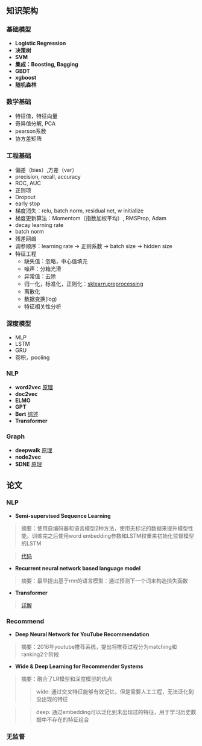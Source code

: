 
## 知识架构
### 基础模型
- **Logistic Regression**
- **决策树**
- **SVM**
- **集成：Boosting, Bagging**
- **GBDT**
- **xgboost**
- **随机森林**

### 数学基础
- 特征值，特征向量
- 奇异值分解, PCA
- pearson系数
- 协方差矩阵

### 工程基础
- 偏差（bias）,方差（var）
- precision, recall, accuracy
- ROC, AUC
- 正则项
- Dropout
- early stop
- 梯度消失：relu, batch norm, residual net, w initialize
- 梯度更新算法：Momentom（指数加权平均）, RMSProp, Adam
- decay learning rate
- batch norm
- 残差网络
- 调参顺序：learning rate -> 正则系数 -> batch size -> hidden size 
- 特征工程
    - 缺失值：忽略，中心值填充
    - 噪声：分箱光滑
    - 异常值：去除
    - 归一化，标准化，正则化：[sklearn.preprocessing](https://scikit-learn.org/stable/modules/preprocessing.html)
    - 离散化
    - 数据变换(log)
    - 特征相关性分析

### 深度模型
- MLP
- LSTM
- GRU
- 卷积，pooling


### NLP
- **word2vec** [原理](https://zhuanlan.zhihu.com/p/26306795)
- **doc2vec**
- **ELMO**
- **GPT**
- **Bert** [综述](https://zhuanlan.zhihu.com/p/49271699)
- **Transformer**

### Graph
- **deepwalk**  [原理](https://zhuanlan.zhihu.com/p/56380812)
- **node2vec**
- **SDNE** [原理](https://zhuanlan.zhihu.com/p/56637181)


## 论文
### NLP
- **Semi-supervised Sequence Learning**
> 摘要：使用自编码器和语言模型2种方法，使用无标记的数据来提升模型性能。训练完之后使用word embedding参数和LSTM权重来初始化监督模型的LSTM

> [代码](https://github.com/dongjun-Lee/transfer-learning-text-tf)

- **Recurrent neural network based language model**
> 摘要：最早提出基于rnn的语言模型：通过预测下一个词来构造损失函数

- **Transformer**
> [详解](https://medium.com/%E7%A8%8B%E5%BC%8F%E5%B7%A5%E4%BD%9C%E7%B4%A1/autoencoder-%E4%B8%89-self-attention-transformer-c37f719d222)

### Recommend
- **Deep Neural Network for YouTube Recommendation**
> 摘要：2016年youtube推荐系统，提出将推荐过程分为matching和ranking2个阶段

- **Wide & Deep Learning for Recommender Systems**
> 摘要：融合了LR模型和深度模型的优点
>> wide: 通过交叉特征能够有效记忆，但是需要人工工程，无法泛化到没出现的特征

>> deep: 通过embedding可以泛化到未出现过的特征，用于学习历史数据中不存在的特征组合





### 无监督


